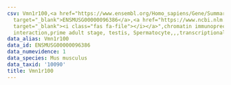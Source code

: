 ```yaml
---
csv: Vmn1r100,<a href="https://www.ensembl.org/Homo_sapiens/Gene/Summary?db=core;g=ENSMUSG00000096386"
  target="_blank">ENSMUSG00000096386</a>,<a href="https://www.ncbi.nlm.nih.gov/pubmed/25450459"
  target="_blank"><i class="fas fa-file"></i></a>",chromatin immunoprecipitation assay,direct
  interaction,prime adult stage, testis, Spermatocyte,,,transcriptional regulation,
data_alias: Vmn1r100
data_id: ENSMUSG00000096386
data_numevidence: 1
data_species: Mus musculus
data_taxid: '10090'
title: Vmn1r100
---
```

